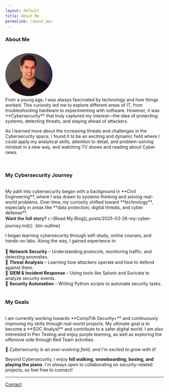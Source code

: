 ```yaml
---
layout: default
title: About Me
permalink: /about_me/
---
```


### **About Me**

<br>
<img src="/assets/IMG_20220307_112617.jpg" width="150px" style="border-radius: 50%;" alt="James">

<br>
From a young age, I was always fascinated by technology and how things worked. This curiosity led me to explore different areas of IT, from troubleshooting hardware to experimenting with software. However, it was **Cybersecurity** that truly captured my interest—the idea of protecting systems, detecting threats, and staying ahead of attackers.  


As I learned more about the increasing threats and challenges in the Cybersecurity space, I found it to be an exciting and dynamic field where I could apply my analytical skills, attention to detail, and problem-solving mindset in a new way, and watching TV shows and reading about Cyber news. 

<br>

### **My Cybersecurity Journey**
<br>
My path into cybersecurity began with a background in **Civil Engineering**, where I was drawn to systems thinking and solving real-world problems. Over time, my curiosity shifted toward **technology**, especially in areas like **data protection, digital threats, and cyber defense**. 
<br>
<span style="font-weight:600;">Want the full story?</span>
👉[Read My Blog](_posts/2025-03-26-my-cyber-journey.md){: .btn-outline}

<!-- <span style="font-weight:600;">Want the full story?</span> <br>
👉<a href="_posts/2025-03-26-my-cyber-journey.html" style="display:inline-block; padding: 8px 16px; background-color:#007acc; color:white; text-decoration:none; border-radius:6px; margin-top:6px;">Read the full blog post</a> -->

I began learning cybersecurity through self-study, online courses, and hands-on labs. Along the way, I gained experience in:
<br><br>
  🔹 **Network Security** – Understanding protocols, monitoring traffic, and detecting anomalies.  
  🔹 **Threat Analysis** – Learning how attackers operate and how to defend against them.  
  🔹 **SIEM & Incident Response** – Using tools like Splunk and Suricata to analyze security events.  
  🔹 **Security Automation** – Writing Python scripts to automate security tasks.
<br><br>

### **My Goals**  
<br>
I am currently working towards **CompTIA Security+** and continuously improving my skills through real-world projects. My ultimate goal is to become a **SOC Analyst** and contribute to a safer digital world. I am also interested in Pen Testing and enjoy purple teaming, as well as exploring the offensive side through Red Team activities.

🚀 *Cybersecurity is an ever-evolving field, and I’m excited to grow with it!* 


Beyond Cybersecurity, I enjoy **hill walking, snowboarding, boxing, and playing the piano**. I'm always open to collaborating on security-related projects, so feel free to connect!

---
[Contact](contact.md)  





